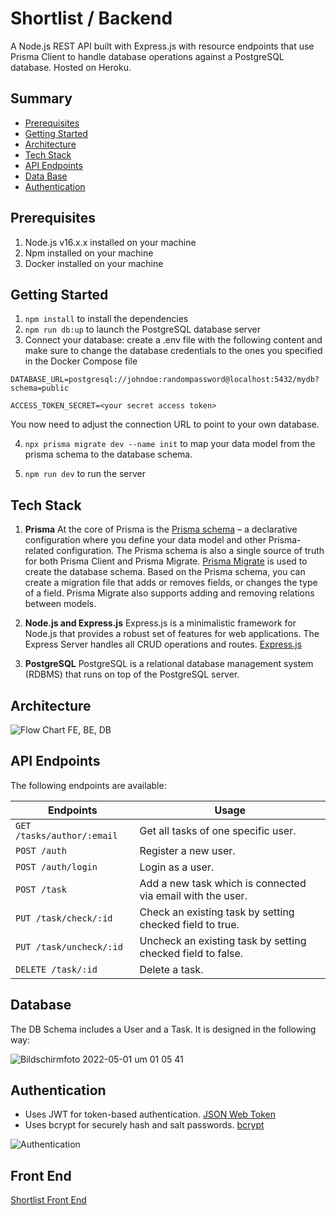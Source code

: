 # Shortlist / Backend

A Node.js REST API built with Express.js with resource endpoints that use Prisma Client to handle database operations against a PostgreSQL database. Hosted on Heroku.

## Summary

- [Prerequisites](#prerequisites)
- [Getting Started](#getting-started)
- [Architecture](#architecture)
- [Tech Stack](#tech-stack)
- [API Endpoints](#api-endpoints)
- [Data Base](#database)
- [Authentication](#authentication)

## Prerequisites

1. Node.js v16.x.x installed on your machine
2. Npm installed on your machine
3. Docker installed on your machine

## Getting Started

1. `npm install` to install the dependencies
2. `npm run db:up` to launch the PostgreSQL database server
3. Connect your database: create a .env file with the following content and make sure to change the database credentials to the ones you specified in the Docker Compose file

`DATABASE_URL=postgresql://johndoe:randompassword@localhost:5432/mydb?schema=public`

`ACCESS_TOKEN_SECRET=<your secret access token>`

You now need to adjust the connection URL to point to your own database.

4. `npx prisma migrate dev --name init` to map your data model from the prisma schema to the database schema.

5. `npm run dev` to run the server

## Tech Stack

1. **Prisma**
   At the core of Prisma is the [Prisma schema](https://www.prisma.io/docs/concepts/components/prisma-schema) – a declarative configuration where you define your data model and other Prisma-related configuration. The Prisma schema is also a single source of truth for both Prisma Client and Prisma Migrate.
   [Prisma Migrate](https://www.prisma.io/docs/concepts/components/prisma-migrate) is used to create the database schema. Based on the Prisma schema, you can create a migration file that adds or removes fields, or changes the type of a field. Prisma Migrate also supports adding and removing relations between models.

2. **Node.js and Express.js**
   Express.js is a minimalistic framework for Node.js that provides a robust set of features for web applications.
   The Express Server handles all CRUD operations and routes.
   [Express.js](https://expressjs.com/)

3. **PostgreSQL**
   PostgreSQL is a relational database management system (RDBMS) that runs on top of the PostgreSQL server.

## Architecture
![Flow Chart FE, BE, DB](https://user-images.githubusercontent.com/50672977/166144759-afd20404-41bc-4a37-be8d-3a685d295f17.png)

## API Endpoints

The following endpoints are available:

| Endpoints                  | Usage                                                       |
| -------------------------- | ----------------------------------------------------------- |
| `GET /tasks/author/:email` | Get all tasks of one specific user.                         |
| `POST /auth`               | Register a new user.                                        |
| `POST /auth/login`         | Login as a user.                                            |
| `POST /task`               | Add a new task which is connected via email with the user.  |
| `PUT /task/check/:id`      | Check an existing task by setting checked field to true.    |
| `PUT /task/uncheck/:id`    | Uncheck an existing task by setting checked field to false. |
| `DELETE /task/:id`         | Delete a task.                                              |

## Database

The DB Schema includes a User and a Task. It is designed in the following way:

![Bildschirmfoto 2022-05-01 um 01 05 41](https://user-images.githubusercontent.com/50672977/166125460-90eb4dcf-ddc2-4532-b60e-910bc1c2a018.png)

## Authentication

- Uses JWT for token-based authentication. [JSON Web Token](https://jwt.io/)
- Uses bcrypt for securely hash and salt passwords. [bcrypt](https://www.npmjs.com/package/bcryptjs)

![Authentication](https://user-images.githubusercontent.com/50672977/166125473-7d32be27-ef26-4053-8c7a-0bc0a4cabf8d.png)

## Front End
[Shortlist Front End](https://github.com/conuko/tasks-and-goals)
